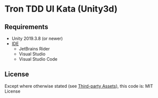 # Tron TDD UI Kata (Unity3d)

## Requirements

* Unity 2019.3.8 (or newer)
* [IDE](https://docs.unity3d.com/Manual/ScriptingToolsIDEs.html)
  * JetBrains Rider
  * Visual Studio
  * Visual Studio Code

## License

Except where otherwise stated (see [Third-party Assets](Assets/Third-party%20Assets/)), this code is:
MIT License
